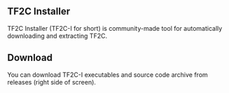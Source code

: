 ## TF2C Installer

TF2C Installer (TF2C-I for short) is community-made tool for automatically downloading and extracting TF2C.

## Download

You can download TF2C-I executables and source code archive from releases (right side of screen).